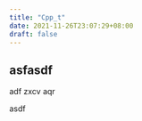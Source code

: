 ```yaml
---
title: "Cpp_t"
date: 2021-11-26T23:07:29+08:00
draft: false
---
```


## asfasdf
adf
zxcv
aqr

asdf

